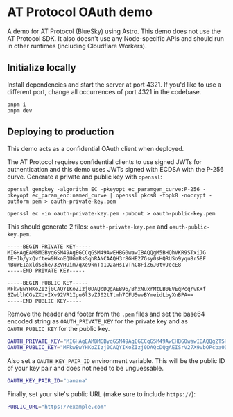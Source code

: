 # AT Protocol OAuth demo

A demo for AT Protocol (BlueSky) using Astro. This demo does not use the AT Protocol SDK. It also doesn't use any Node-specific APIs and should run in other runtimes (including Cloudflare Workers).

## Initialize locally

Install dependencies and start the server at port 4321. If you'd like to use a different port, change all occurrences of port 4321 in the codebase.

```
pnpm i
pnpm dev
```

## Deploying to production

This demo acts as a confidential OAuth client when deployed.

The AT Protocol requires confidential clients to use signed JWTs for authentication and this demo uses JWTs signed with ECDSA with the P-256 curve. Generate a private and public key with `openssl`:

```
openssl genpkey -algorithm EC -pkeyopt ec_paramgen_curve:P-256 -pkeyopt ec_param_enc:named_curve | openssl pkcs8 -topk8 -nocrypt -outform pem > oauth-private-key.pem

openssl ec -in oauth-private-key.pem -pubout > oauth-public-key.pem
```

This should generate 2 files: `oauth-private-key.pem` and `oauth-public-key.pem`.

```
-----BEGIN PRIVATE KEY-----
MIGHAgEAMBMGByqGSM49AgEGCCqGSM49AwEHBG0wawIBAQQgM5BHQhVKR9STxiJG
IE+Jb/yxQvftew9HknEQUGaRsSqhRANCAAQH3r8GHE27Gsy0sHQRUSo9yqu8r58F
nBuWEIaxldS8he/3ZVHUim7qXe9knTa1O2aHsIVTnC8FiZ6J0tvJecE8
-----END PRIVATE KEY-----
```

```
-----BEGIN PUBLIC KEY-----
MFkwEwYHKoZIzj0CAQYIKoZIzj0DAQcDQgAEB96/BhxNuxrMtLB0EVEqPcqrvK+f
BZwblhCGsZXUvIXv92VR1Ipu6l3vZJ02tTtmh7CFU5wvBYmeidLbyXnBPA==
-----END PUBLIC KEY-----
```

Remove the header and footer from the `.pem` files and set the base64 encoded string as `OAUTH_PRIVATE_KEY` for the private key and as `OAUTH_PUBLIC_KEY` for the public key.

```bash
OAUTH_PRIVATE_KEY="MIGHAgEAMBMGByqGSM49AgEGCCqGSM49AwEHBG0wawIBAQQg2TSHp7Ts79N/YjpwYRxEq5TtkSpPy4sTZMXUDjuzpbShRANCAAQhKtXbtf29s49xtrQM92GZfK25zgz4GfB7SmJkeTxwfM3yfkIxX9BIf2gYheR9hN5AITiobEQ2UNqw/X6eu+7B"
OAUTH_PUBLIC_KEY="MFkwEwYHKoZIzj0CAQYIKoZIzj0DAQcDQgAEISrV27X9vbOPcba0DPdhmXytuc4M+Bnwe0piZHk8cHzN8n5CMV/QSH9oGIXkfYTeQCE4qGxENlDasP1+nrvuwQ=="
```

Also set a `OAUTH_KEY_PAIR_ID` environment variable. This will be the public ID of your key pair and does not need to be unguessable.

```bash
OAUTH_KEY_PAIR_ID="banana"
```

Finally, set your site's public URL (make sure to include `https://`):

```bash
PUBLIC_URL="https://example.com"
```
